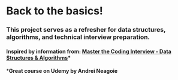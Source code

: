 # Back to the basics! #

### This project serves as a refresher for data structures, algorithms, and technical interview preparation. ###

#### Inspired by information from: [Master the Coding Interview - Data Structures & Algorithms](https://www.udemy.com/course/master-the-coding-interview-data-structures-algorithms/)* ####
***Great course on Udemy by Andrei Neagoie**